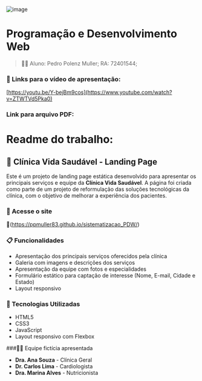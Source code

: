 ![image](https://github.com/ppmuller83/sistematizacao/assets/169911733/610366a6-ba0d-4773-9333-9052c20682a1)

# Programação e Desenvolvimento Web

> 👨‍🎓 Aluno: Pedro Polenz Muller;
RA: 72401544;

### :movie_camera: Links para o vídeo de apresentação:
[https://youtu.be/Y-bejBm9cos](https://www.youtube.com/watch?v=ZTWTVd5Pka0)

### Link para arquivo PDF:


# Readme do trabalho:
## 🏥 Clínica Vida Saudável - Landing Page

Este é um projeto de landing page estática desenvolvido para apresentar os principais serviços e equipe da **Clínica Vida Saudável**. A página foi criada como parte de um projeto de reformulação das soluções tecnológicas da clínica, com o objetivo de melhorar a experiência dos pacientes.

### 🔗 Acesse o site
🔗(https://ppmuller83.github.io/sistematizacao_PDW/)

### 📋 Funcionalidades

- Apresentação dos principais serviços oferecidos pela clínica
- Galeria com imagens e descrições dos serviços
- Apresentação da equipe com fotos e especialidades
- Formulário estático para captação de interesse (Nome, E-mail, Cidade e Estado)
- Layout responsivo

### 🧰 Tecnologias Utilizadas

- HTML5
- CSS3
- JavaScript
- Layout responsivo com Flexbox

###👩‍⚕️ Equipe fictícia apresentada

- **Dra. Ana Souza** - Clínica Geral  
- **Dr. Carlos Lima** - Cardiologista  
- **Dra. Marina Alves** - Nutricionista

